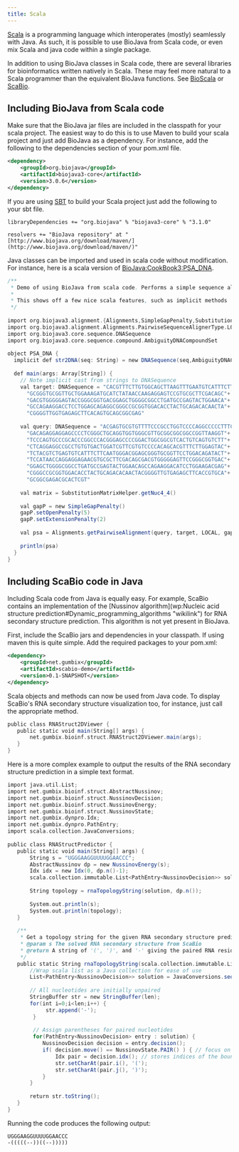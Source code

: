 ```yaml
---
title: Scala
---
```


[Scala](http://en.wikipedia.org/wiki/Scala_(programming_language)) is a
programming language which interoperates (mostly) seamlessly with Java.
As such, it is possible to use BioJava from Scala code, or even mix
Scala and java code within a single package.

In addition to using BioJava classes in Scala code, there are several
libraries for bioinformatics written natively in Scala. These may feel
more natural to a Scala programmer than the equivalent BioJava
functions. See [BioScala](http://sourceforge.net/projects/bioscala/) or
[ScaBio](http://www.mi.hs-mannheim.de/gumbel/en/forschung/scabio/).

Including BioJava from Scala code
---------------------------------

Make sure that the BioJava jar files are included in the classpath for
your scala project. The easiest way to do this is to use Maven to build
your scala project and just add BioJava as a dependency. For instance,
add the following to the dependencies section of your pom.xml file.

```xml
<dependency>  
    <groupId>org.biojava</groupId>  
    <artifactId>biojava3-core</artifactId>  
    <version>3.0.6</version>  
</dependency>
```

If you are using [SBT](http://www.scala-sbt.org/) to build your Scala
project just add the following to your sbt file.

`libraryDependencies += "org.biojava" % "biojava3-core" % "3.1.0"`  
  
`resolvers += "BioJava repository" at "[http://www.biojava.org/download/maven/](http://www.biojava.org/download/maven/)"`

Java classes can be imported and used in scala code without
modification. For instance, here is a scala version of
<BioJava:CookBook3:PSA_DNA>.

```scala
/**  
 * Demo of using BioJava from scala code. Performs a simple sequence alignment.  
 *  
 * This shows off a few nice scala features, such as implicit methods  
 */  
  
import org.biojava3.alignment.{Alignments,SimpleGapPenalty,SubstitutionMatrixHelper}  
import org.biojava3.alignment.Alignments.PairwiseSequenceAlignerType.LOCAL  
import org.biojava3.core.sequence.DNASequence  
import org.biojava3.core.sequence.compound.AmbiguityDNACompoundSet  
  
object PSA_DNA {  
  implicit def str2DNA(seq: String) = new DNASequence(seq,AmbiguityDNACompoundSet.getDNACompoundSet)  
  
  def main(args: Array[String]) {  
    // Note implicit cast from strings to DNASequence  
    val target: DNASequence = "CACGTTTCTTGTGGCAGCTTAAGTTTGAATGTCATTTCTTCAATGGGACGGA"+  
      "GCGGGTGCGGTTGCTGGAAAGATGCATCTATAACCAAGAGGAGTCCGTGCGCTTCGACAGC"+  
      "GACGTGGGGGAGTACCGGGCGGTGACGGAGCTGGGGCGGCCTGATGCCGAGTACTGGAACA"+  
      "GCCAGAAGGACCTCCTGGAGCAGAGGCGGGCCGCGGTGGACACCTACTGCAGACACAACTA"+  
      "CGGGGTTGGTGAGAGCTTCACAGTGCAGCGGCGAG"  
  
    val query: DNASequence = "ACGAGTGCGTGTTTTCCCGCCTGGTCCCCAGGCCCCCTTTCCGTCCTCAGGAA"+  
      "GACAGAGGAGGAGCCCCTCGGGCTGCAGGTGGTGGGCGTTGCGGCGGCGGCCGGTTAAGGT"+  
      "TCCCAGTGCCCGCACCCGGCCCACGGGAGCCCCGGACTGGCGGCGTCACTGTCAGTGTCTT"+  
      "CTCAGGAGGCCGCCTGTGTGACTGGATCGTTCGTGTCCCCACAGCACGTTTCTTGGAGTAC"+  
      "TCTACGTCTGAGTGTCATTTCTTCAATGGGACGGAGCGGGTGCGGTTCCTGGACAGATACT"+  
      "TCCATAACCAGGAGGAGAACGTGCGCTTCGACAGCGACGTGGGGGAGTTCCGGGCGGTGAC"+  
      "GGAGCTGGGGCGGCCTGATGCCGAGTACTGGAACAGCCAGAAGGACATCCTGGAAGACGAG"+  
      "CGGGCCGCGGTGGACACCTACTGCAGACACAACTACGGGGTTGTGAGAGCTTCACCGTGCA"+  
      "GCGGCGAGACGCACTCGT"  
  
    val matrix = SubstitutionMatrixHelper.getNuc4_4()  
  
    val gapP = new SimpleGapPenalty()  
    gapP.setOpenPenalty(5)  
    gapP.setExtensionPenalty(2)  
  
    val psa = Alignments.getPairwiseAlignment(query, target, LOCAL, gapP, matrix)  
  
    println(psa)  
  }  
}
```

Including ScaBio code in Java
-----------------------------

Including Scala code from Java is equally easy. For example, ScaBio
contains an implementation of the [Nussinov
algorithm](wp:Nucleic acid structure prediction#Dynamic_programming_algorithms "wikilink")
for RNA secondary structure prediction. This algorithm is not yet
present in BioJava.

First, include the ScaBio jars and dependencies in your classpath. If
using maven this is quite simple. Add the required packages to your
pom.xml:

```xml
<dependency>  
    <groupId>net.gumbix</groupId>  
    <artifactId>scabio-demo</artifactId>  
    <version>0.1-SNAPSHOT</version>  
</dependency>
```

Scala objects and methods can now be used from Java code. To display
ScaBio's RNA secondary structure visualization too, for instance, just
call the appropriate method.

```scala
public class RNAStruct2DViewer {  
   public static void main(String[] args) {  
       net.gumbix.bioinf.struct.RNAStruct2DViewer.main(args);  
   }  
}
```

Here is a more complex example to output the results of the RNA
secondary structure prediction in a simple text format.

```scala
import java.util.List;  
import net.gumbix.bioinf.struct.AbstractNussinov;  
import net.gumbix.bioinf.struct.NussinovDecision;  
import net.gumbix.bioinf.struct.NussinovEnergy;  
import net.gumbix.bioinf.struct.NussinovState;  
import net.gumbix.dynpro.Idx;  
import net.gumbix.dynpro.PathEntry;  
import scala.collection.JavaConversions;  
  
public class RNAStructPredictor {  
   public static void main(String[] args) {  
       String s = "UGGGAAGGUUUUGGAACCC";  
       AbstractNussinov dp = new NussinovEnergy(s);  
       Idx idx = new Idx(0, dp.n()-1);  
       scala.collection.immutable.List<PathEntry<NussinovDecision>> solution = dp.solution(idx);  
  
       String topology = rnaTopologyString(solution, dp.n());  
  
       System.out.println(s);  
       System.out.println(topology);  
   }  
  
   /**  
    * Get a topology string for the given RNA secondary structure prediction  
    * @param s The solved RNA secondary structure from ScaBio  
    * @return A string of '(', ')', and '-' giving the paired RNA residues  
    */  
   public static String rnaTopologyString(scala.collection.immutable.List<PathEntry<NussinovDecision>> s,int len) {  
       //Wrap scala list as a Java collection for ease of use  
       List<PathEntry<NussinovDecision>> solution = JavaConversions.seqAsJavaList(s);  
  
       // All nucleotides are initially unpaired  
       StringBuffer str = new StringBuffer(len);  
       for(int i=0;i<len;i++) {
            str.append('-');
        }
 
        // Assign parentheses for paired nucleotides
        for(PathEntry<NussinovDecision> entry : solution) {  
           NussinovDecision decision = entry.decision();  
           if( decision.move() == NussinovState.PAIR() ) { // focus on nucleotide pairs  
               Idx pair = decision.idx(); // stores indices of the bound pair  
               str.setCharAt(pair.i(), '(');  
               str.setCharAt(pair.j(), ')');  
           }  
       }  
  
       return str.toString();  
   }  
}
```

Running the code produces the following output:

```
UGGGAAGGUUUUGGAACCC  
-(((((--))((--)))))
```